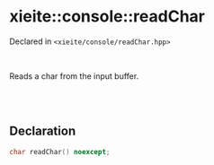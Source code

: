 # xieite::console::readChar
Declared in `<xieite/console/readChar.hpp>`

<br/>

Reads a char from the input buffer.

<br/><br/>

## Declaration
```cpp
char readChar() noexcept;
```
